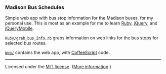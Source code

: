 ### Madison Bus Schedules

Simple web app with bus stop information for the Madison buses, for my
personal use. This is most as an example for me to learn [Ruby](http://www.ruby-lang.org),
[jQuery](http://jquery.com), and [jQueryMobile](http://jquerymobile.com).

[`Ruby/grab_bus_info.rb`](https://github.com/kbroman/MadisonBusSchedules/blob/master/Ruby/grab_bus_stops.rb) grabs information on web links for the bus
stops for selected bus routes.

[`Web/`](https://github.com/kbroman/MadisonBusSchedules/tree/master/Web)
contains the web app, with [CoffeeScript](http://coffeescript.org) code.

---

Licensed under the [MIT license](LICENSE). ([More information](http://en.wikipedia.org/wiki/MIT_License).)


